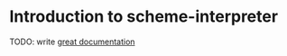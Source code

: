 # Introduction to scheme-interpreter

TODO: write [great documentation](http://jacobian.org/writing/what-to-write/)
